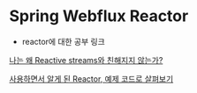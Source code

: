 #   Spring Webflux Reactor

-   reactor에 대한 공부 링크

[나는 왜 Reactive streams와 친해지지 않는가?](http://gunsdevlog.blogspot.com/2020/09/reactive-streams-reactor-webflux.html)

[사용하면서 알게 된 Reactor, 예제 코드로 살펴보기](https://tech.kakao.com/2018/05/29/reactor-programming/)